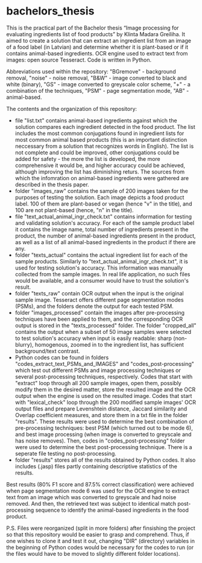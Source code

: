 # bachelors_thesis

This is the practical part of the Bachelor thesis “Image processing for evaluating ingredients list of food products” by Klinta Madara Greiliha. It aimed to create a solution that can extract an ingredient list from an image of a food label (in Latvian) and determine whether it is plant-based or if it contains animal-based ingredients. OCR engine used to extract text from images: open source Tesseract. Code is written in Python. 

Abbreviations used within the repository: "BGremove" - background removal, "noise" - noise removal, "B&W" - image converted to black and white (binary), "GS" - image converted to greyscale color scheme, "+" - a combination of the techniques, "PSM" - page segmentation mode, "AB" - animal-based.

The contents and the organization of this repository:
- file "list.txt" contains animal-based ingredients against which the solution compares each ingredient detected in the food product. The list includes the most common conjugations found in ingredient lists for most common animal based products (this is an important distinction neccessary from a solution that recognizes words in English). The list is not complete and could be improved, other conjugations could be added for safety - the more the list is developed, the more comprehensive it would be, and higher accuracy could be achieved, although improving the list has diminishing returs. The sources from which the infomration on animal-based ingredients were gathered are described in the thesis paper. 
- folder "images_raw" contains the sample of 200 images taken for the purposes of testing the solution. Each image depicts a food product label. 100 of them are plant-based or vegan (hence "v" in the title), and 100 are not plant-based (hence, "n" in the title).
- file "text_actual_animal_ingr_check.txt" contains information for testing and validating solution's accuracy. For each of the sample product label it contains the image name, total number of ingredients present in the product, the number of animal-based ingredients present in the product, as well as a list of all animal-based ingredients in the product if there are any.
- folder "texts_actual" contains the actual ingredient list for each of the sample products. Similarly to "text_actual_animal_ingr_check.txt", it is used for testing solution's accuracy. This information was manually collected from the sample images. In real life application, no such files would be available, and a consumer would have to trust the solution's result.
- folder "texts_raw" contain OCR output when the input is the original sample image. Tesseract offers different page segmentation modes (PSMs), and the folders denote the output for each tested PSM.
- folder "images_processed" contain the images after pre-processing techniques have been applied to them, and the corresponding OCR output is stored in the "texts_processed" folder. The folder "cropped_all" contains the output when a subset of 50 image samples were selected to test solution's accuracy when input is easily readable: sharp (non-blurry), homogenous, zoomed in to the ingredient list, has sufficient background/text contrast.
- Python codes can be found in folders "codes_extract_text_PSMs_and_IMAGES" and "codes_post-processing" which test out different PSMs and image processing techniques or several post-processing techniques, respectively. Codes that start with "extract" loop through all 200 sample images, open them, possibly modify them in the desired matter, store the resulted image and the OCR output when the engine is used on the resulted image. Codes that start with "lexical_check" loop through the 200 modified sample images' OCR output files and prepare Levenshtein distance, Jaccard similarity and Overlap coefficient measures, and store them in a txt file in the folder "results". These results were used to determine the best combination of pre-processing techniques: best PSM (which turned out to be mode 6), and best image processing (when image is converted to greyscale and has noise removes). Then, codes in "codes_post-processing" folder were used to determine the best post-processing technique. There is a seperate file testing no post-processing.
- folder "results" stores all of the results obtained by Python codes. It also includes (.jasp) files partly containing descriptive statistics of the results.

Best results (80% F1 score and 87.5% correct classification) were achieved when page segmentation mode 6 was used for the OCR engine to extract text from an image which was converted to greyscale and had noise removed. And then, the retrieved text was subject to identical match post-processing sequence to identify the animal-based ingredients in the food product.

P.S. Files were reorganized (split in more folders) after finsishing the project so that this repository would be easier to grasp and comprehend. Thus, if one wishes to clone it and test it out, changing "DIR" (directory) variables in the beginning of Python codes would be necessary for the codes to run (or the files would have to be moved to slightly different folder locations).

